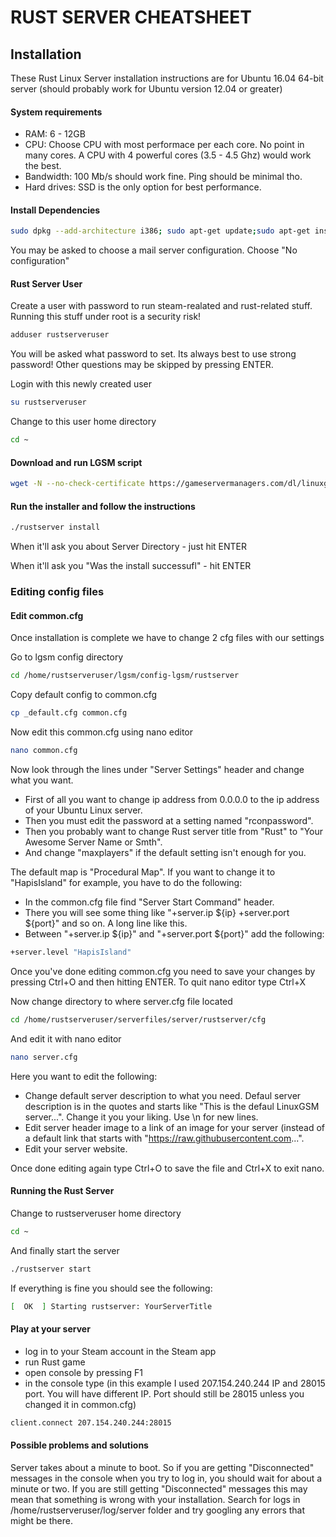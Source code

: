 # RUST SERVER CHEATSHEET

## Installation

These Rust Linux Server installation instructions are for Ubuntu 16.04 64-bit server (should probably work for Ubuntu version 12.04 or greater)

#### System requirements
* RAM: 6 - 12GB
* CPU: Choose CPU with most performace per each core. No point in many cores. A CPU with 4 powerful cores (3.5 - 4.5 Ghz) would work the best.
* Bandwidth: 100 Mb/s should work fine. Ping should be minimal tho.
* Hard drives: SSD is the only option for best performance.

#### Install Dependencies
```bash
sudo dpkg --add-architecture i386; sudo apt-get update;sudo apt-get install mailutils postfix curl wget file bzip2 gzip unzip bsdmainutils python util-linux ca-certificates binutils bc tmux lib32gcc1 libstdc++6 libstdc++6:i386 lib32z1
```
You may be asked to choose a mail server configuration. Choose "No configuration"

#### Rust Server User
Create a user with password to run steam-realated and rust-related stuff. Running this stuff under root is a security risk!
```bash
adduser rustserveruser
```
You will be asked what password to set. Its always best to use strong password! Other questions may be skipped by pressing ENTER.

Login with this newly created user
```bash
su rustserveruser
```
Change to this user home directory
```bash
cd ~
```

#### Download and run LGSM script
```bash
wget -N --no-check-certificate https://gameservermanagers.com/dl/linuxgsm.sh && chmod +x linuxgsm.sh && bash linuxgsm.sh rustserver
```

#### Run the installer and follow the instructions
```bash
./rustserver install
```
When it'll ask you about Server Directory - just hit ENTER

When it'll ask you "Was the install successufl" - hit ENTER

### Editing config files
#### Edit common.cfg
Once installation is complete we have to change 2 cfg files with our settings

Go to lgsm config directory
```bash
cd /home/rustserveruser/lgsm/config-lgsm/rustserver
```
Copy default config to common.cfg
```bash
cp _default.cfg common.cfg
```
Now edit this common.cfg using nano editor
```bash
nano common.cfg
```
Now look through the lines under "Server Settings" header and change what you want. 
* First of all you want to change ip address from 0.0.0.0 to the ip address of your Ubuntu Linux server. 
* Then you must edit the password at a setting named "rconpassword".
* Then you probably want to change Rust server title from "Rust" to "Your Awesome Server Name or Smth".
* And change "maxplayers" if the default setting isn't enough for you.

The default map is "Procedural Map". If you want to change it to "HapisIsland" for example, you have to do the following:
* In the common.cfg file find "Server Start Command" header.
* There you will see some thing like "+server.ip ${ip} +server.port ${port}" and so on. A long line like this.
* Between "+server.ip ${ip}" and "+server.port ${port}" add the following:
```bash
+server.level "HapisIsland"
```

Once you've done editing common.cfg you need to save your changes by pressing Ctrl+O and then hitting ENTER. To quit nano editor type Ctrl+X

Now change directory to where server.cfg file located
```bash
cd /home/rustserveruser/serverfiles/server/rustserver/cfg
```
And edit it with nano editor
```bash
nano server.cfg
```
Here you want to edit the following:
* Change default server description to what you need. Defaul server description is in the quotes and starts like "This is the defaul LinuxGSM server...". Change it you your liking. Use \n for new lines.
* Edit server header image to a link of an image for your server (instead of a default link that starts with "https://raw.githubusercontent.com...".
* Edit your server website.

Once done editing again type Ctrl+O to save the file and Ctrl+X to exit nano.

#### Running the Rust Server
Change to rustserveruser home directory
```bash
cd ~
```
And finally start the server
```bash
./rustserver start
```
If everything is fine you should see the following:
```bash
[  OK  ] Starting rustserver: YourServerTitle
```

#### Play at your server
* log in to your Steam account in the Steam app
* run Rust game
* open console by pressing F1
* in the console type (in this example I used 207.154.240.244 IP and 28015 port. You will have different IP. Port should still be 28015 unless you changed it in common.cfg)
```bash
client.connect 207.154.240.244:28015
```
#### Possible problems and solutions
Server takes about a minute to boot. So if you are getting "Disconnected" messages in the console when you try to log in, you should wait for about a minute or two. If you are still getting "Disconnected" messages this may mean that something is wrong with your installation. Search for logs in /home/rustserveruser/log/server folder and try googling any errors that might be there.











